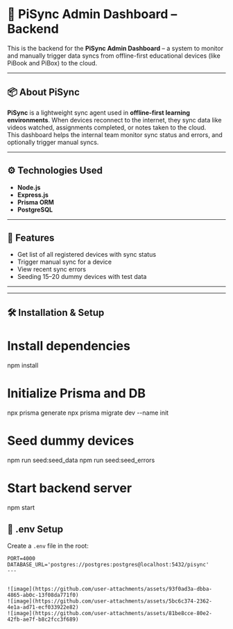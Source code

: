 # 🚀 PiSync Admin Dashboard – Backend

This is the backend for the **PiSync Admin Dashboard** – a system to monitor and manually trigger data syncs from offline-first educational devices (like PiBook and PiBox) to the cloud.

---

## 📦 About PiSync

**PiSync** is a lightweight sync agent used in **offline-first learning environments**. When devices reconnect to the internet, they sync data like videos watched, assignments completed, or notes taken to the cloud.  
This dashboard helps the internal team monitor sync status and errors, and optionally trigger manual syncs.

---

## ⚙️ Technologies Used

- **Node.js**
- **Express.js**
- **Prisma ORM**
- **PostgreSQL** 

---

## 🧪 Features

- Get list of all registered devices with sync status
- Trigger manual sync for a device
- View recent sync errors
- Seeding 15–20 dummy devices with test data

---


---

## 🛠️ Installation & Setup

# Install dependencies
npm install

# Initialize Prisma and DB
npx prisma generate
npx prisma migrate dev --name init

# Seed dummy devices
npm run seed:seed_data
npm run seed:seed_errors

# Start backend server
npm start


## 📄 .env Setup

Create a `.env` file in the root:

```env
PORT=4000
DATABASE_URL='postgres://postgres:postgres@localhost:5432/pisync'
---


![image](https://github.com/user-attachments/assets/93f0ad3a-dbba-4865-ab0c-13f08da771f0)
![image](https://github.com/user-attachments/assets/5bc6c374-2362-4e1a-ad71-ecf033922e82)
![image](https://github.com/user-attachments/assets/81be8cce-80e2-42fb-ae7f-b8c2fcc3f689)


